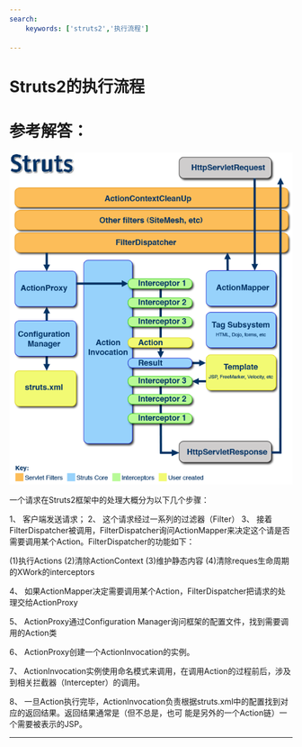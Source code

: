 ```yaml
---
search:
    keywords: ['struts2','执行流程']

---
```




# Struts2的执行流程 


# 参考解答：
![](/assets/4.png)

一个请求在Struts2框架中的处理大概分为以下几个步骤：

1、 客户端发送请求；
2、 这个请求经过一系列的过滤器（Filter）
3、 接着FilterDispatcher被调用，FilterDispatcher询问ActionMapper来决定这个请是否需要调用某个Action。FilterDispatcher的功能如下：

   (1)执行Actions
   (2)清除ActionContext
   (3)维护静态内容
   (4)清除reques生命周期的XWork的interceptors


4、 如果ActionMapper决定需要调用某个Action，FilterDispatcher把请求的处理交给ActionProxy

5、 ActionProxy通过Configuration Manager询问框架的配置文件，找到需要调用的Action类

6、 ActionProxy创建一个ActionInvocation的实例。

7、 ActionInvocation实例使用命名模式来调用，在调用Action的过程前后，涉及到相关拦截器（Intercepter）的调用。

8、 一旦Action执行完毕，ActionInvocation负责根据struts.xml中的配置找到对应的返回结果。返回结果通常是（但不总是，也可 能是另外的一个Action链）一个需要被表示的JSP。

---

